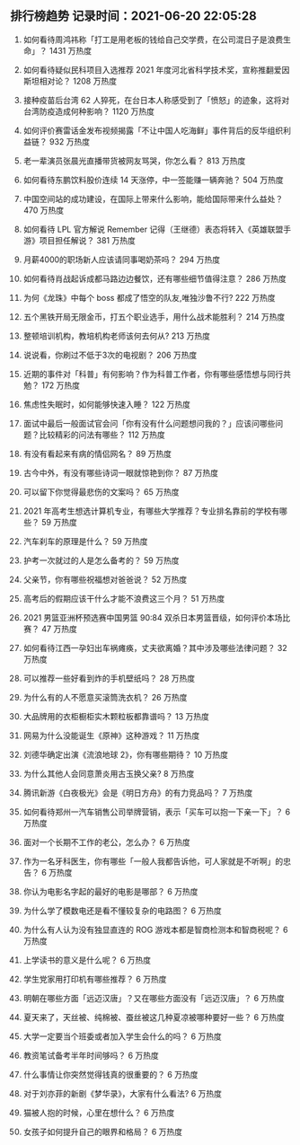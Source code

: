 
## 排行榜趋势 记录时间：2021-06-20 22:05:28
  
  1. 如何看待周鸿祎称「打工是用老板的钱给自己交学费，在公司混日子是浪费生命」？ 1431 万热度
    
  2. 如何看待疑似民科项目入选推荐 2021 年度河北省科学技术奖，宣称推翻爱因斯坦相对论？ 1208 万热度
    
  3. 接种疫苗后台湾 62 人猝死，在台日本人称感受到了「愤怒」的迹象，这将对台湾防疫造成何种影响？ 1120 万热度
    
  4. 如何评价赛雷话金发布视频揭露「不让中国人吃海鲜」事件背后的反华组织利益链？ 932 万热度
    
  5. 老一辈演员张晨光直播带货被网友骂哭，你怎么看？ 813 万热度
    
  6. 如何看待东鹏饮料股价连续 14 天涨停，中一签能赚一辆奔驰？ 504 万热度
    
  7. 中国空间站的成功建设，在国际上带来什么影响，能给国际带来什么益处？ 470 万热度
    
  8. 如何看待 LPL 官方解说 Remember 记得（王继德）表态将转入《英雄联盟手游》项目担任解说？ 381 万热度
    
  9. 月薪4000的职场新人应该请同事喝奶茶吗？ 294 万热度
    
  10. 如何看待肖战起诉成都马路边边餐饮，还有哪些细节值得注意？ 286 万热度
    
  11. 为何《龙珠》中每个 boss 都成了悟空的队友,唯独沙鲁不行? 222 万热度
    
  12. 五个黑铁开局无限金币，打五个职业选手，用什么战术能胜利？ 214 万热度
    
  13. 整顿培训机构，教培机构老师该何去何从? 213 万热度
    
  14. 说说看，你刷过不低于3次的电视剧？ 206 万热度
    
  15. 近期的事件对「科普」有何影响？作为科普工作者，你有哪些感悟想与同行共勉？ 172 万热度
    
  16. 焦虑性失眠时，如何能够快速入睡？ 122 万热度
    
  17. 面试中最后一般面试官会问「你有没有什么问题想问我的？」应该问哪些问题？比较精彩的问法有哪些？ 112 万热度
    
  18. 有没有看起来有病的情侣网名？ 89 万热度
    
  19. 古今中外，有没有哪些诗词一眼就惊艳到你？ 87 万热度
    
  20. 可以留下你觉得最悲伤的文案吗？ 65 万热度
    
  21. 2021 年高考生想选计算机专业，有哪些大学推荐？专业排名靠前的学校有哪些？ 59 万热度
    
  22. 汽车刹车的原理是什么？ 59 万热度
    
  23. 护考一次就过的人是怎么备考的？ 59 万热度
    
  24. 父亲节，你有哪些祝福想对爸爸说？ 52 万热度
    
  25. 高考后的假期应该干什么才能不浪费这三个月？ 51 万热度
    
  26. 2021 男篮亚洲杯预选赛中国男篮 90:84 双杀日本男篮晋级，如何评价本场比赛？ 47 万热度
    
  27. 如何看待江西一孕妇出车祸瘫痪，丈夫欲离婚？其中涉及哪些法律问题？ 32 万热度
    
  28. 可以推荐一些好看到炸的手机壁纸吗？ 28 万热度
    
  29. 为什么有的人不愿意买滚筒洗衣机？ 26 万热度
    
  30. 大品牌用的衣柜橱柜实木颗粒板都靠谱吗？ 13 万热度
    
  31. 网易为什么没能诞生《原神》这种游戏？ 11 万热度
    
  32. 刘德华确定出演《流浪地球 2》，你有哪些期待？ 10 万热度
    
  33. 为什么其他人会同意萧炎用古玉换父亲? 8 万热度
    
  34. 腾讯新游《白夜极光》会是《明日方舟》的有力竞品吗？ 7 万热度
    
  35. 如何看待郑州一汽车销售公司举牌营销，表示「买车可以抱一下亲一下」？ 6 万热度
    
  36. 面对一个长期不工作的老公，怎么办？ 6 万热度
    
  37. 作为一名牙科医生，你有哪些「一般人我都告诉他，可人家就是不听啊」的忠告？ 6 万热度
    
  38. 你认为电影名字起的最好的电影是哪部？ 6 万热度
    
  39. 为什么学了模数电还是看不懂较复杂的电路图？ 6 万热度
    
  40. 为什么有人认为没有独显直连的 ROG 游戏本都是智商检测本和智商税呢？ 6 万热度
    
  41. 上学读书的意义是什么呢？ 6 万热度
    
  42. 学生党家用打印机有哪些推荐？ 6 万热度
    
  43. 明朝在哪些方面「远迈汉唐」？又在哪些方面没有「远迈汉唐」？ 6 万热度
    
  44. 夏天来了，天丝被、纯棉被、蚕丝被这几种夏凉被哪种要好一些？ 6 万热度
    
  45. 大学一定要当个班委或者加入学生会什么的吗？ 6 万热度
    
  46. 教资笔试备考半年时间够吗？ 6 万热度
    
  47. 什么事情让你突然觉得钱真的很重要的？ 6 万热度
    
  48. 对于刘亦菲的新剧《梦华录》，大家有什么看法? 6 万热度
    
  49. 猫被人抱的时候，心里在想什么？ 6 万热度
    
  50. 女孩子如何提升自己的眼界和格局？ 6 万热度
    